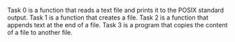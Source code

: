 Task 0 is  a function that reads a text file and prints it to the POSIX standard output.
Task 1 is a function that creates a file.
Task 2 is a function that appends text at the end of a file.
Task 3 is a program that copies the content of a file to another file.
